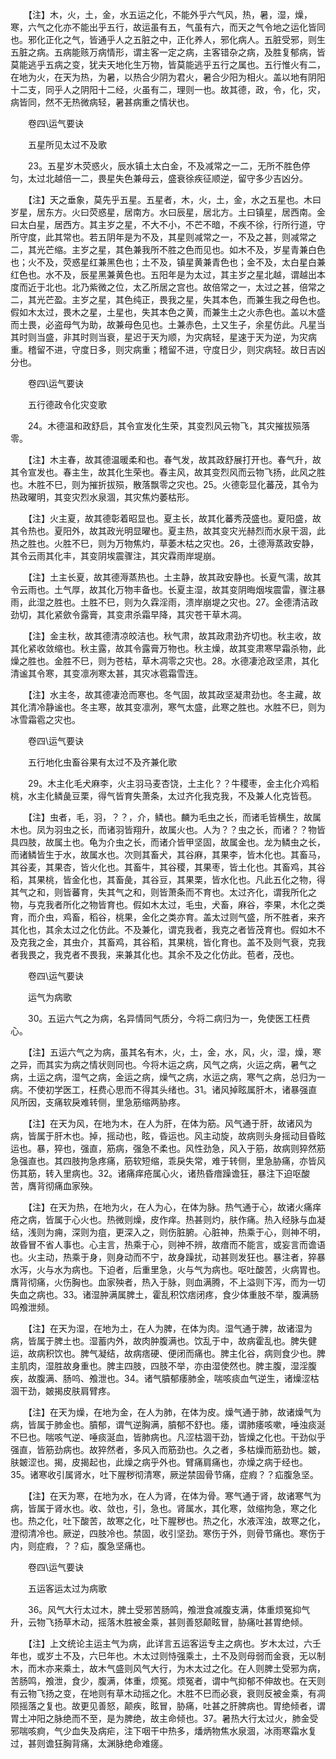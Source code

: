 <!-- { "loadSidebar": true } -->
　　【注】木，火，土，金，水五运之化，不能外乎六气风，热，暑，湿，燥，寒，六气之化亦不能出乎五行，故运虽有五，气虽有六，而天之气令地之运化皆同也。邪化正化之气，皆通乎人之五脏之中，正化养人，邪化病人。五脏受邪，则生五脏之病。五病能赅万病情形，谓主客一定之病，主客错杂之病，及胜复郁病，皆莫能逃乎五病之变，犹夫天地化生万物，皆莫能逃乎五行之属也。五行惟火有二，在地为火，在天为热，为暑，以热合少阴为君火，暑合少阳为相火。盖以地有阴阳十二支，同乎人之阴阳十二经，火虽有二，理则一也。故其德，政，令，化，灾，病皆同，然不无热微病轻，暑甚病重之情状也。

　　卷四\运气要诀

　　五星所见太过不及歌

　　23。五星岁木荧惑火，辰水镇土太白金，不及减常之一二，无所不胜色停匀，太过北越倍一二，畏星失色兼母云，盛衰徐疾征顺逆，留守多少吉凶分。

　　【注】天之垂象，莫先乎五星。五星者，木，火，土，金，水之五星也。木曰岁星，居东方。火曰荧惑星，居南方。水曰辰星，居北方。土曰镇星，居西南。金曰太白星，居西方。其主岁之星，不大不小，不芒不暗，不疾不徐，行所行道，守所守度，此其常也。若五阴年是为不及，其星则减常之一，不及之甚，则减常之二，其光芒缩。主岁之星，其色兼我所不胜之色而见也。如木不及，岁星青兼白色也；火不及，荧惑星红兼黑色也；土不及，镇星黄兼青色也；金不及，太白星白兼红色也。水不及，辰星黑兼黄色也。五阳年是为太过，其主岁之星北越，谓越出本度而近于北也。北乃紫微之位，太乙所居之宫也。故倍常之一，太过之甚，倍常之二，其光芒盈。主岁之星，其色纯正，畏我之星，失其本色，而兼生我之母色也。假如木太过，畏木之星，土星也，失其本色之黄，而兼生土之火赤色也。盖以木盛而土畏，必盗母气为助，故兼母色见也。土兼赤色，土又生子，余星仿此。凡星当其时则当盛，非其时则当衰，星迟于天为顺，为灾病轻，星速于天为逆，为灾病重。稽留不进，守度日多，则灾病重；稽留不进，守度日少，则灾病轻。故日吉凶分也。

　　卷四\运气要诀

　　五行德政令化灾变歌

　　24。木德温和政舒启，其令宣发化生荣，其变烈风云物飞，其灾摧拔殒落零。

　　【注】木主春，故其德温暖柔和也。春气发，故其政舒展打开也。春气升，故其令宣发也。春主生，故其化生荣也。春主风，故其变烈风而云物飞扬，此风之胜也。木胜不巳，则为摧折拔殒，散落飘零之灾也。25。火德彰显化蕃茂，其令为热政曜明，其变灾烈水泉涸，其灾焦灼萎枯形。

　　【注】火主夏，故其德彰着昭显也。夏主长，故其化蕃秀茂盛也。夏阳盛，故其令热也。夏阳外，故其政光明显曜也。夏主热，故其变灾光赫烈而水泉干涸，此热之胜也。火胜不巳，则为万物焦灼，草萎木枯之灾也。26，土德溽蒸政安静，其令云雨其化丰，其变阴埃震骤注，其灾霖雨岸堤崩。

　　【注】土主长夏，故其德溽蒸热也。土主静，故其政安静也。长夏气濡，故其令云雨也。土气厚，故其化万物丰备也。长夏主湿，故其变阴晦烟埃震雷，骤注暴雨，此湿之胜也。土胜不巳，则为久霖淫雨，溃岸崩堤之灾也。27。金德清洁政劲切，其化紧歛令露膏，其变肃杀霜早降，其灾苍干草木凋。

　　【注】金主秋，故其德清凉皎洁也。秋气肃，故其政肃劲齐切也。秋主收，故其化紧收敛缩也。秋主露，故其令露膏万物也。秋主燥，故其变肃寒早霜杀物，此燥之胜也。金胜不巳，则为苍枯，草木凋零之灾也。28。水德凄沧政坚肃，其化清谧其令寒，其变凛冽寒太甚，其灾冰雹霜雪连。

　　【注】水主冬，故其德凄沧而寒也。冬气固，故其政坚凝肃劲也。冬主藏，故其化清冷静谧也。冬主寒，故其变凛冽，寒气太盛，此寒之胜也。水胜不巳，则为冰雪霜雹之灾也。

　　卷四\运气要诀

　　五行地化虫畜谷果有太过不及齐兼化歌

　　29。木主化毛犬麻李，火主羽马麦杏饶，土主化？？牛稷枣，金主化介鸡稻桃，水主化鳞彘豆栗，得气皆育失萧条，太过齐化我克我，不及兼人化克皆苞。

　　【注】虫者，毛，羽，？？，介，鳞也。麟为毛虫之长，而诸毛皆横生，故属木也。凤为羽虫之长，而诸羽皆翔升，故属火也。人为？？虫之长，而诸？？物皆具四肢，故属土也。龟为介虫之长，而诸介皆甲坚固，故属金也。龙为鳞虫之长，而诸鳞皆生于水，故属水也。次则其畜犬，其谷麻，其果李，皆木化也。其畜马，其谷麦，其果杏，皆火化也。其畜牛，其谷稷，其果枣，皆土化也。其畜鸡，其谷稻，其果桃，皆金化也，其畜彘，其谷豆，其果栗，皆水化也。凡此五化之物，得其气之和，则皆蕃育，失其气之和，则皆萧条而不育也。太过齐化，谓我所化之物，与克我者所化之物皆育也。假如木太过，毛虫，犬畜，麻谷，李果，木化之类育，而介虫，鸡畜，稻谷，桃果，金化之类亦育。盖太过则气盛，所不胜者，来齐其化也，其余太过之化仿此。不及兼化，谓克我者，我克之者皆茂育也。假如木不及克我之金，其虫介，其畜鸡，其谷稻，其果桃，皆化育也。盖不及则气衰，克我者我畏之，我克者不畏我，来兼其化也。其余不及之化仿此。苞者，茂也。

　　卷四\运气要诀

　　运气为病歌

　　30。五运六气之为病，名异情同气质分，今将二病归为一，免使医工枉费心。

　　【注】五运六气之为病，虽其名有木，火，土，金，水，风，火，湿，燥，寒之异，而其实为病之情状则同也。今将木运之病，风气之病，火运之病，暑气之病，土运之病，湿气之病，金运之病，燥气之病，水运之病，寒气之病，总归为一病。不使初学医工，枉费心思而不得其头绪也。31。诸风掉眩属肝木，诸暴强直风所因，支痛软戾难转侧，里急筋缩两胁疼。

　　【注】在天为风，在地为木，在人为肝，在体为筋。风气通于肝，故诸风为病，皆属于肝木也。掉，摇动也，眩，昏运也。风主动旋，故病则头身摇动目昏眩运也。暴，猝也，强直，筋病，强急不柔也。风性劲急，风入于筋，故病则猝然筋急强直也。其四肢拘急疼痛，筋软短缩，乖戾失常，难于转侧，里急胁痛，亦皆风伤其筋，转入里病也。32。诸痛痒疮属心火，诸热昏瘖躁谵狂，暴注下迫呕酸苦，膺背彻痛血家殃。

　　【注】在天为热，在地为火，在人为心，在体为脉。热气通于心，故诸火痛痒疮之病，皆属于心火也。热微则燥，皮作痒。热甚则灼，肤作痛。热入经脉与血凝结，浅则为痈，深则为疽，更深入之，则伤脏腑。心脏神，热乘于心，则神不明，故昏冒不省人事也。心主言，热乘于心，则神不辨，故瘖而不能言，或妄言而谵语也。火主动，热乘于身，则身动而不宁，故身躁扰，动甚则发狂也。暴注者，猝暴水泻，火与水为病也。下迫者，后重里急，火与气为病也。呕吐酸苦，火病胃也。膺背彻痛，火伤胸也。血家殃者，热入于脉，则血满腾，不上溢则下泻，而为一切失血之病也。33。诸湿肿满属脾土，霍乱积饮痞闭疼，食少体重肢不举，腹满肠鸣飧泄频。

　　【注】在天为湿，在地为土，在人为脾，在体为肉。湿气通于脾，故诸湿为病，皆属于脾土也。湿蓄内外，故肉肿腹满也。饮乱于中，故病霍乱也。脾失健运，故病积饮也。脾气凝结，故病痞硬、便闭而痛也。脾主化谷，病则食少也。脾主肌肉，湿胜故身重也。脾主四肢，四肢不举，亦由湿使然也。脾主腹，湿淫腹疾，故腹满、肠呜、飧泄也。34。诸气膹郁痿肺金，喘咳痰血气逆生，诸燥涩枯涸干劲，皴揭皮肤肩臂疼。

　　【注】在天为燥，在地为金，在人为肺，在体为皮。燥气通于肺，故诸燥气为病，皆属于肺金也。膹郁，谓气逆胸满，膹郁不舒也。痿，谓肺痿咳嗽，唾浊痰涎不巳也。喘咳气逆、唾痰涎血，皆肺病也。凡涩枯涸干劲，皆燥之化也。干劲似乎强直，皆筋劲病也。故猝然者，多风入而筋劲也。久之者，多枯燥而筋劲也。皴，肤皴涩也。揭，皮揭起也，此燥之病乎外也。臂痛肩痛也，亦燥之病于经也。35。诸寒收引属肾水，吐下腥秽彻清寒，厥逆禁固骨节痛，症瘕？？疝腹急坚。

　　【注】在天为寒，在地为水，在人为肾，在体为骨。寒气通于肾，故诸寒气为病，皆属于肾水也。收、敛也，引，急也。肾属水，其化寒，敛缩拘急，寒之化也。热之化，吐下酸苦，故寒之化，吐下腥秽也。热之化，水液浑浊，故寒之化，澄彻清冷也。厥逆，四肢冷也。禁固，收引坚劲。寒伤于外，则骨节痛也。寒伤于内，则症瘕，？？疝，腹急坚痛也。

　　卷四\运气要诀

　　五运客运太过为病歌

　　36。风气大行太过木，脾土受邪苦肠鸣，飧泄食减腹支满，体重烦冤抑气升，云物飞扬草木动，摇落木胜被金乘，甚则善怒颠眩冒，胁痛吐甚胃绝倾。

　　【注】上文统论主运主气为病，此详言五运客运专主之病也。岁木太过，六壬年也，或岁土不及，六巳年也。木太过则恃强乘土，土不及则母弱而金衰，无以制木，而木亦来乘土，故木气盛则风气大行，为木太过之化。在人则脾土受邪为病，苦肠鸣，飧泄，食少，腹满，体重，烦冤。烦冤者，谓中气抑郁不伸故也。在天则有云物飞扬之变，在地则有草木动摇之化。木胜不巳而必衰，衰则反被金乘，有凋陨摇落之复也。故更见善怒，颠疾，眩冒，胁痛，吐甚之肝脾病也。胃绝倾者，谓胃土冲阳之脉绝而不至，是为脾绝，故主命倾也。37。暑热大行太过火，肺金受邪喘咳痾，气少血失及病疟，注下咽干中热多，燔炳物焦水泉涸，冰雨寒霜水复过，甚则谵狂胸背痛，太渊脉绝命难瘥。

